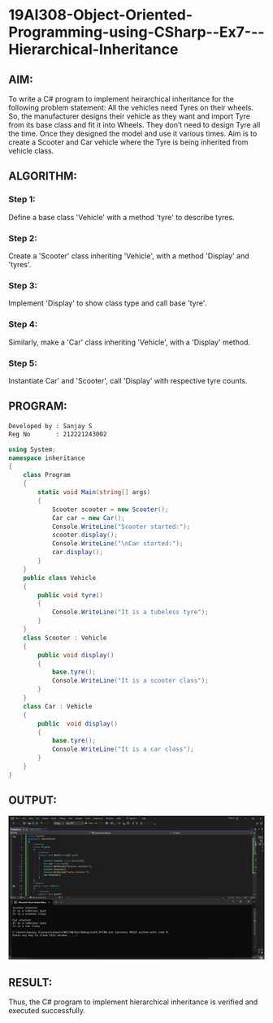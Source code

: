 # 19AI308-Object-Oriented-Programming-using-CSharp--Ex7---Hierarchical-Inheritance

## AIM:
To write a C# program to implement heirarchical inheritance for the following problem statement:  All the vehicles need Tyres on their wheels. 
So, the manufacturer designs their vehicle as they want and import Tyre from its base class and fit it into Wheels. 
They don’t need to design Tyre all the time. Once they designed the model and use it various times. 
Aim is to create a Scooter and Car vehicle where the Tyre is being inherited from vehicle class.

## ALGORITHM:
### Step 1:
Define a base class 'Vehicle' with a method 'tyre' to describe tyres.

### Step 2:
Create a 'Scooter' class inheriting 'Vehicle', with a method 'Display' and 'tyres'.

### Step 3:
Implement 'Display' to show class type and call base 'tyre'.

### Step 4:
Similarly, make a 'Car' class inheriting 'Vehicle', with a 'Display' method.

### Step 5:
Instantiate Car' and 'Scooter', call 'Display' with respective tyre counts.

## PROGRAM:
```
Developed by : Sanjay S
Reg No       : 212221243002

```
```c#
using System;
namespace inheritance
{
    class Program
    {
        static void Main(string[] args)
        {
            Scooter scooter = new Scooter();
            Car car = new Car();
            Console.WriteLine("Scooter started:");
            scooter.display();
            Console.WriteLine("\nCar started:");
            car.display();
        }
    }
    public class Vehicle
    {
        public void tyre()
        {
            Console.WriteLine("It is a tubeless tyre");
        }
    }
    class Scooter : Vehicle
    {
        public void display() 
        {
            base.tyre();
            Console.WriteLine("It is a scooter class");
        }
    }
    class Car : Vehicle
    {
        public  void display() 
        {
            base.tyre();
            Console.WriteLine("It is a car class");
        }
    }
}


```
## OUTPUT:
![alt text](<Screenshot (40).png>)

## RESULT:
Thus, the C# program to implement hierarchical inheritance is verified and executed successfully.
